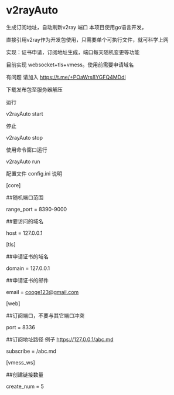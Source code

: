 # v2rayAuto
生成订阅地址，自动刷新v2ray 端口
本项目使用go语言开发，

直接引用v2ray作为开发包使用，只需要单个可执行文件，就可科学上网

实现：证书申请，订阅地址生成，端口每天随机变更等功能

目前实现 websocket+tls+vmess。使用前需要申请域名

有问题 请加入 https://t.me/+POaWrs8YGFQ4MDdl

下载发布包至服务器解压

运行

v2rayAuto start

停止

v2rayAuto stop

使用命令窗口运行

v2rayAuto run

配置文件 config.ini 说明

[core]

##随机端口范围

range_port = 8390-9000

##要访问的域名

host = 127.0.0.1

[tls]

##申请证书的域名

domain = 127.0.0.1

##申请证书的邮件

email = cooge123@gmail.com

[web]

##订阅端口，不要与其它端口冲突

port = 8336

##订阅地址路径 例子 https://127.0.0.1/abc.md

subscribe = /abc.md

[vmess_ws]

##创建链接数量

create_num = 5





